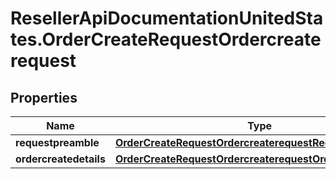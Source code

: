 # ResellerApiDocumentationUnitedStates.OrderCreateRequestOrdercreaterequest

## Properties

Name | Type | Description | Notes
------------ | ------------- | ------------- | -------------
**requestpreamble** | [**OrderCreateRequestOrdercreaterequestRequestpreamble**](OrderCreateRequestOrdercreaterequestRequestpreamble.md) |  | 
**ordercreatedetails** | [**OrderCreateRequestOrdercreaterequestOrdercreatedetails**](OrderCreateRequestOrdercreaterequestOrdercreatedetails.md) |  | [optional] 


